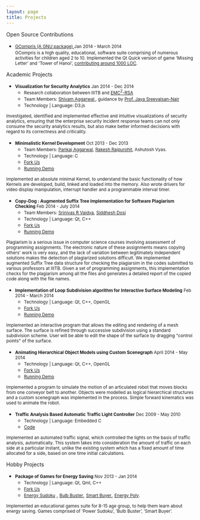 ```yaml
---
layout: page
title: Projects
---
```


<i class="fa fa-code-fork fa-lg"></i> Open Source Contributions

* <small> <a href="http://gcompris.net/index-en.html" target="_blank"> GCompris (A GNU package) </a>  </small>  <small class='date-duration'> Jan 2014 - March 2014 </small> <br/>
<small>GCompris is a high quality, educational, software suite comprising of numerous activities for children aged 2 to 10. Implemented the Qt Quick version of game 'Missing Letter' and 'Tower of Hanoi', <a href='https://github.com/bdoin/GCompris-qt/graphs/contributors' target="_blank">contributing around 1000 LOC</a>.</small>

<i class="fa fa-book fa-lg"></i> Academic Projects

* <small id='emc'><strong>Visualization for Security Analytics</strong> </small> <small class='date-duration'> Jan 2014 - Dec 2014</small> <br/>
	* <small>Research collaboration between IIITB and  <a href='http://www.emc.com/domains/rsa/index.htm' target='_blank'>EMC<sup>2</sup>-RSA</a></small>
	* <small>Team Members: <a href='https://in.linkedin.com/in/shivamlearning' target='_blank'> Shivam Aggarwal </a>, guidance by <a href='https://www.iiitb.ac.in/faculty_page.php?name=jayasreevalsannair' target='_blank'>Prof. Jaya Sreevalsan-Nair</a> </small>
	* <small>Technology | Language: D3.js </small>


<small> Investigated, identified and implemented effective and intuitive visualizations of security analytics, ensuring that the enterprise security incident response teams can not only consume the security analytics results, but also make better informed decisions with regard to its correctness and criticality. </small>

* <small id='kernel'><strong>Minimalistic Kernel Development</strong> </small> <small class='date-duration'> Oct 2013 - Dec 2013</small> <br/>
	* <small>Team Members: <a href='https://in.linkedin.com/in/pankajagrawal925' target='_blank'>Pankaj Aggarwal</a>, <a href='https://in.linkedin.com/in/rakeshrajpurohit' target='_blank'>Rakesh Rajpurohit</a>, Ashutosh Vyas.</small>
	* <small>Technology | Language: C </small>
	* <small> <i class="fa fa-code-fork fa-lg"></i> <a href='https://github.com/Amit-Tomar/MinimalisticKernelDevelopment' target='_blank'>Fork Us</a></small>
	* <small> <i class="fa fa-youtube-play fa-lg"></i> <a href='http://youtu.be/bfOs_qJfGmQ' target='_blank'>Running Demo</a></small>

<small>Implemented an absolute minimal Kernel, to understand the basic functionality of how Kernels are developed, build, linked and loaded into the memory. Also wrote drivers for video display manipulation, interrupt handler and a programmable interval timer. </small>


* <small id='copyDog'><strong>Copy-Dog : Augmented Suffix Tree Implementation for Software Plagiarism Checking</strong> </small> <small class='date-duration'> Feb 2014 - July 2014</small> <br/>
	* <small>Team Members: <a href='https://in.linkedin.com/in/srinivasrvaidya' target='_blank'>Srinivas R Vaidya</a>, <a href='https://in.linkedin.com/in/siddheshdosi' target='_blank'>Siddhesh Dosi</a> </small>
	* <small>Technology | Language: Qt, C++ </small>
	* <small> <i class="fa fa-code-fork fa-lg"></i> <a href='https://github.com/Amit-Tomar/Parametrized-String-Matching-Implementation-for-Software-Plagiarism-Check' target='_blank'>Fork Us</a> </small>
	* <small> <i class="fa fa-youtube-play fa-lg"></i> <a href='https://www.youtube.com/watch?v=gvgXswJuV-4' target='_blank'>Running Demo</a></small>

<small> Plagiarism is a serious issue in computer science courses involving assessment of programming assignments. The electronic nature of these assignments means copying others' work is very easy, and the lack of variation between legitimately independent solutions makes the detection of plagiarized solutions difficult. We implemented augmented Suffix Tree data structure for checking the plagiarsim in the codes submitted to various professors at IIITB. Given a set of programming assignments, this implementation checks for the plagiarism among all the files and generates a detailed report of the copied code along with the file names. </small>

* <small id='loop'><strong>Implementation of Loop Subdivision algorithm for Interactive Surface Modeling</strong> </small> <small class='date-duration'> Feb 2014 - March 2014</small> <br/>	
	* <small>Technology | Language: Qt, C++, OpenGL </small>
	* <small> <i class="fa fa-code-fork fa-lg"></i> <a href='https://github.com/Amit-Tomar/Loop-Subdivision-For-Interactive-Surface-Modelling' target='_blank'>Fork Us</a></small>
	* <small> <i class="fa fa-youtube-play fa-lg"></i> <a href='https://www.youtube.com/watch?v=6gyJPrcR2Ps' target='_blank'>Running Demo</a></small>

<small> Implemented an interactive program that allows the editing and rendering of a mesh surface. The surface is refined through successive subdivision using a standard subdivision scheme. User will be able to edit the shape of the surface by dragging "control points" of the surface. </small>

* <small id='sceneGraph'><strong>Animating Hierarchical Object Models using Custom Scenegraph</strong> </small> <small class='date-duration'> April 2014 - May 2014</small> <br/>	
	* <small>Technology | Language: Qt, C++, OpenGL </small>
	* <small> <i class="fa fa-code-fork fa-lg"></i> <a href='https://github.com/Amit-Tomar/Animating-Hierarchical-Object-Models-Using-Custom-Scenegraph' target='_blank'>Fork Us</a> </small>
	* <small> <i class="fa fa-youtube-play fa-lg"></i> <a href='https://www.youtube.com/watch?v=r3AJuxILlng' target='_blank'>Running Demo</a> </small>

<small> Implemented a program to simulate the motion of an articulated robot that moves blocks from one conveyor belt to another. Objects were modelled as logical hierarchical structures and a custom scenegraph was implemented in the process. Simple forward kinematics was used to animate the robot. </small>

* <small id='tabatlc'><strong>Traffic Analysis Based Automatic Traffic Light Controller</strong> </small> <small class='date-duration'> Dec 2009 - May 2010</small> <br/>	
	* <small>Technology | Language: Embedded C </small>
	* <small> <i class="fa fa-code-fork fa-lg"></i> <a href='https://sites.google.com/site/tabatlcs/' target='_blank'>Code</a></small>
	
<small> Implemented an automated traffic signal, which controlled the lights on the basis of traffic analysis, automatically. This system takes into consideration the amount of traffic on each side at a particular instant, unlike the existing system which has a fixed amount of time allocated for a side, based on one time initial calculations. </small>

<i class="fa fa-heart fa-lg"></i> Hobby Projects

* <small id='hobby'><strong>Package of Games for Energy Saving</strong> </small> <small class='date-duration'> Nov 2013 - Jan 2014</small> <br/>	
	* <small>Technology | Language: Qt, Qml, C++ </small>
	* <small> <i class="fa fa-code-fork fa-lg"></i> <a href='https://github.com/Amit-Tomar/EnergySavingGames' target='_blank'>Fork Us</a> </small>
	* <small> <i class="fa fa-youtube-play fa-lg"></i> <a href='https://www.youtube.com/watch?v=yJgxFFtxGkE' target='_blank'>Energy Sudoku</a> </small>, <small> <i class="fa fa-youtube-play fa-lg"></i> <a href='https://www.youtube.com/watch?v=ilEE0ngcxqQ' target='_blank'>Bulb Buster</a></small>, <small> <i class="fa fa-youtube-play fa-lg"></i> <a href='https://www.youtube.com/watch?v=cqjS9JwnXsE' target='_blank'>Smart Buyer</a></small>, <small> <i class="fa fa-youtube-play fa-lg"></i> <a href='https://www.youtube.com/watch?v=v7zBXvpLkJs' target='_blank'>Energy Poly</a>. </small>

<small> Implemented an educational games suite for 8-15 age group, to help them learn about energy saving. Games comprised of ’Power Sudoku’, ’Bulb Buster’, ’Smart Buyer’. </small>
